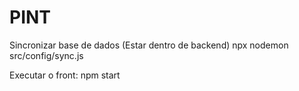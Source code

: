 # PINT
Sincronizar base de dados (Estar dentro de backend)
npx nodemon src/config/sync.js


Executar o front:
npm start